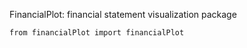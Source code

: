 FinancialPlot: financial statement visualization package

`from financialPlot import financialPlot`
